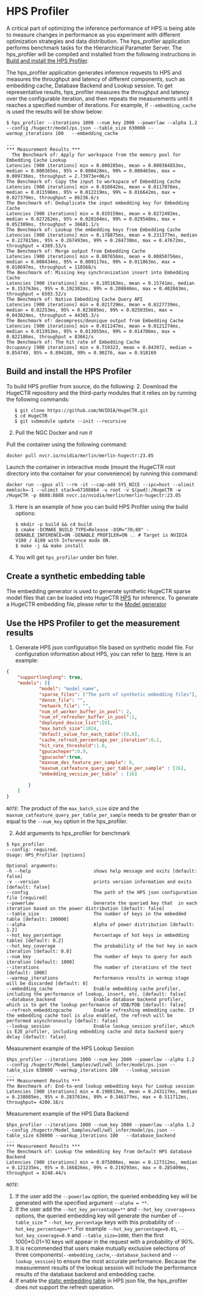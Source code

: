<!--
# Copyright (c) 2023, NVIDIA CORPORATION.
# Licensed under the Apache License, Version 2.0 (the "License");
# you may not use this file except in compliance with the License.
# You may obtain a copy of the License at
#
#      http://www.apache.org/licenses/LICENSE-2.0
#
# Unless required by applicable law or agreed to in writing, software
# distributed under the License is distributed on an "AS IS" BASIS,
# WITHOUT WARRANTIES OR CONDITIONS OF ANY KIND, either express or implied.
# See the License for the specific language governing permissions and
# limitations under the License.
-->

# HPS Profiler

A critical part of optimizing the inference performance of HPS
is being able to measure changes in performance as you experiment with
different optimization strategies and data distribution. The hps_profiler application performs benchmark tasks for the Hierarchical Parameter Server. The hps_profiler will be compiled and installed from the following instructions in [Build and install the HPS Profiler](#section-1).


The hps_profiler application generates inference requests to HPS and measures the throughput and latency of different components, such as embedding cache, Database Backend and Lookup session. To
get representative results, hps_profiler measures the throughput and
latency over the configurable iteration, and then repeats the measurements until it reaches a specified number of iterations. 
For example, if `--embedding_cache` is used the results will be show below:

```
$ hps_profiler --iterations 1000 --num_key 2000 --powerlaw --alpha 1.2 --config /hugectr/model/ps.json --table_size 630000 --warmup_iterations 100   --embedding_cache

...
*** Measurement Results ***
  The Benchmark of: Apply for workspace from the memory pool for Embedding Cache Lookup
Latencies [900 iterations] min = 0.000285ms, mean = 0.000384853ms, median = 0.000365ms, 95% = 0.000428ms, 99% = 0.000465ms, max = 0.009736ms, throughput = 2.73973e+06/s
The Benchmark of: Copy the input to workspace of Embedding Cache
Latencies [900 iterations] min = 0.010842ms, mean = 0.0117076ms, median = 0.011596ms, 95% = 0.012219ms, 99% = 0.016642ms, max = 0.027379ms, throughput = 86236.6/s
The Benchmark of: Deduplicate the input embedding key for Embedding Cache
Latencies [900 iterations] min = 0.019159ms, mean = 0.0272492ms, median = 0.027262ms, 95% = 0.028104ms, 99% = 0.029548ms, max = 0.052309ms, throughput = 36681.1/s
The Benchmark of: Lookup the embedding keys from Embedding Cache
Latencies [900 iterations] min = 0.178875ms, mean = 0.231377ms, median = 0.227815ms, 95% = 0.267493ms, 99% = 0.284738ms, max = 0.47672ms, throughput = 4389.53/s
The Benchmark of: Merge output from Embedding Cache
Latencies [900 iterations] min = 0.007656ms, mean = 0.00850756ms, median = 0.008434ms, 95% = 0.009117ms, 99% = 0.011863ms, max = 0.018697ms, throughput = 118568/s
The Benchmark of: Missing key synchronization insert into Embedding Cache
Latencies [900 iterations] min = 0.105163ms, mean = 0.15741ms, median = 0.153763ms, 95% = 0.192302ms, 99% = 0.208846ms, max = 0.402043ms, throughput = 6503.52/s
The Benchmark of: Native Embedding Cache Query API
Latencies [900 iterations] min = 0.021729ms, mean = 0.0227739ms, median = 0.02253ms, 95% = 0.023695ms, 99% = 0.025035ms, max = 0.043024ms, throughput = 44385.3/s
The Benchmark of: decompress/deunique output from Embedding Cache
Latencies [900 iterations] min = 0.011247ms, mean = 0.0121274ms, median = 0.011953ms, 95% = 0.013055ms, 99% = 0.014706ms, max = 0.022186ms, throughput = 83661/s
The Benchmark of: The hit rate of Embedding Cache
Occupancy [900 iterations] min = 0.719323, mean = 0.843972, median = 0.854749, 95% = 0.894188, 99% = 0.90276, max = 0.918169
```
<a id="section-1"></a>
## Build and install the HPS Profiler
To build HPS profiler from source, do the following:
2. Download the HugeCTR repository and the third-party modules that it relies on by running the following commands:
```shell
   $ git clone https://github.com/NVIDIA/HugeCTR.git
   $ cd HugeCTR
   $ git submodule update --init --recursive
```

2. Pull the NGC Docker and run it

Pull the container using the following command:

```shell
docker pull nvcr.io/nvidia/merlin/merlin-hugectr:23.05
```

Launch the container in interactive mode (mount the HugeCTR root directory into the container for your convenience) by running this command:

   ```shell
   docker run --gpus all --rm -it --cap-add SYS_NICE --ipc=host --ulimit memlock=-1 --ulimit stack=67108864 -u root -v $(pwd):/HugeCTR -w /HugeCTR -p 8888:8888 nvcr.io/nvidia/merlin/merlin-hugectr:23.05
   ```  

3. Here is an example of how you can build HPS Profiler  using the build options:
   ```shell
   $ mkdir -p build && cd build
   $ cmake -DCMAKE_BUILD_TYPE=Release -DSM="70;80" -DENABLE_INFERENCE=ON -DENABLE_PROFILER=ON .. # Target is NVIDIA V100 / A100 with Inference mode ON.
   $ make -j && make install
   ```
4. You will get `hps_profiler` under bin foler.

## Create a synthetic embedding table
The embedding generator is used to generate synthetic HugeCTR sparse model files that can be loaded into HugeCTR [HPS](https://nvidia-merlin.github.io/HugeCTR/main/hierarchical_parameter_server/index.html) for inference. To generate a HugeCTR embedding file, please refer to the [Model generator ](../../../tools/inference_test_scripts/README.md#Inference-test-scripts)

## Use the HPS Profiler to get the measurement results
1. Generate HPS json configuration file based on synthetic model file.
For configuration information about HPS, you can refer to [here](https://nvidia-merlin.github.io/HugeCTR/main/hugectr_parameter_server.html#configuration). Here is an example:

```json
{
	"supportlonglong": true,
	"models": [{
			"model": "model_name",
			"sparse_files": ["The path of synthetic embedding files"],
			"dense_file": "",
			"network_file": "",
			"num_of_worker_buffer_in_pool": 2,
			"num_of_refresher_buffer_in_pool":1,
			"deployed_device_list":[0],
			"max_batch_size":1024,
			"default_value_for_each_table":[0.0],
			"cache_refresh_percentage_per_iteration":0.1,
			"hit_rate_threshold":1.0,
			"gpucacheper":0.9,
			"gpucache":true,
			"maxnum_des_feature_per_sample": 0,
			"maxnum_catfeature_query_per_table_per_sample" : [26],
			"embedding_vecsize_per_table" : [16]

		}
	]
}
```
*`NOTE`*: The product of the `max_batch_size` size and the `maxnum_catfeature_query_per_table_per_sample` needs to be greater than or equal to the `--num_key` option in the hps_profiler.

2. Add arguments to hps_profiler for benchmark
```
$ hps_profiler 
--config: required.
Usage: HPS_Profiler [options] 

Optional arguments:
-h --help                       shows help message and exits [default: false]
-v --version                    prints version information and exits [default: false]
--config                        The path of the HPS json configuration file [required]
--powerlaw                      Generate the queried key that  in each iteration based on the power distribution [default: false]
--table_size                    The number of keys in the embedded table [default: 100000]
--alpha                         Alpha of power distribution [default: 1.2]
--hot_key_percentage            Percentage of hot keys in embedding tables [default: 0.2]
--hot_key_coverage              The probability of the hot key in each iteration [default: 0.8]
--num_key                       The number of keys to query for each iteration [default: 1000]
--iterations                    The number of iterations of the test [default: 1000]
--warmup_iterations             Performance results in warmup stage will be discarded [default: 0]
--embedding_cache               Enable embedding cache profiler, including the performance of lookup, insert, etc. [default: false]
--database_backend              Enable database backend profiler, which is to get the lookup performance of VDB/PDB [default: false]
--refresh_embeddingcache        Enable refreshing embedding cache. If the embedding cache tool is also enabled, the refresh will be performed asynchronously [default: false]
--lookup_session                Enable lookup_session profiler, which is E2E profiler, including embedding cache and data backend query delay [default: false]
```

Measurement example of the HPS Lookup Session
```
$hps_profiler --iterations 1000 --num_key 2000 --powerlaw --alpha 1.2 --config /hugectr/Model_Samples/wdl/wdl_infer/model/ps.json --table_size 630000 --warmup_iterations 100   --lookup_session
...
*** Measurement Results ***
The Benchmark of: End-to-end lookup embedding keys for Lookup session
Latencies [900 iterations] min = 0.190813ms, mean = 0.243117ms, median = 0.238085ms, 95% = 0.283761ms, 99% = 0.346377ms, max = 0.511712ms, throughput= 4200.18/s
```

Measurement example of the HPS Data Backend
```
$hps_profiler --iterations 1000 --num_key 2000 --powerlaw --alpha 1.2 --config /hugectr/Model_Samples/wdl/wdl_infer/model/ps.json --table_size 630000 --warmup_iterations 100   --database_backend
...
*** Measurement Results ***
The Benchmark of: Lookup the embedding key from default HPS database Backend
Latencies [900 iterations] min = 0.075086ms, mean = 0.127312ms, median = 0.121235ms, 95% = 0.166826ms, 99% = 0.219295ms, max = 0.285409ms, throughput = 8248.44/s
```
*`NOTE`*:  
1. If the user add the `--powerlaw` option, the queried embedding key will be generated with the specified argument `--alpha = **`.
2. If the user add the `--hot_key_percentage=**` and `--hot_key_coverage=xx` options, the queried embedding key  will generate the number of `--table_size` * `--hot_key_percentage` keys with this probability of `--hot_key_percentage=**`. 
For example `--hot_key_percentage=0.01`,  `--hot_key_coverage=0.9` and `--table_size=1000`, then the first 1000*0.01=10 keys will appear in the request with a probability of 90%.
3. It is recommended that users make mutually exclusive selections of three components(`--embedding_cache`,`--database_backend` and `--lookup_session`) to ensure the most accurate performance. Because the measurement results of the lookup session will include the performance results of the database backend and embedding cache.
4. If enable the [static embedding table](https://github.com/NVIDIA-Merlin/HugeCTR/blob/main/docs/source/hugectr_parameter_server.md#inference-parameters-and-embedding-cache-configuration) in HPS json file, the hps_profiler does not support the refresh operation.

